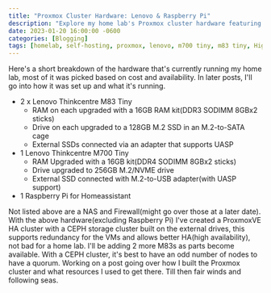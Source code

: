 ```yaml
---
title: "Proxmox Cluster Hardware: Lenovo & Raspberry Pi"
description: "Explore my home lab's Proxmox cluster hardware featuring Lenovo Thinkcentre and Raspberry Pi. Discover high availability, CEPH storage, and more."
date: 2023-01-20 16:00:00 -0600
categories: [Blogging]
tags: [homelab, self-hosting, proxmox, lenovo, m700 tiny, m83 tiny, High Availability, CEPH storage, Raspberry Pi, UASP, DDR4, DDR3, M.2 SSD, Virtual Machines, networking]
---
```


Here's a short breakdown of the hardware that's currently running my home lab, most of it was picked based on cost and availability. In later posts, I'll go into how it was set up and what it's running.

- 2 x Lenovo Thinkcentre M83 Tiny
  - RAM on each upgraded with a 16GB RAM kit(DDR3 SODIMM 8GBx2 sticks)
  - Drive on each upgraded to a 128GB M.2 SSD in an M.2-to-SATA cage
  - External SSDs connected via an adapter that supports UASP
- 1 Lenovo Thinkcentre M700 Tiny
  - RAM Upgraded with a 16GB kit(DDR4 SODIMM 8GBx2 sticks)
  - Drive upgraded to 256GB M.2/NVME drive
  - External SSD connected with M.2-to-USB adapter(with UASP support)
- 1 Raspberry Pi for Homeassistant

Not listed above are a NAS and Firewall(might go over those at a later date). With the above hardware(excluding Raspberry Pi) I've created a ProxmoxVE HA cluster with a CEPH storage cluster built on the external drives, this supports redundancy for the VMs and allows better HA(high availability), not bad for a home lab. I'll be adding 2 more M83s as parts become available. With a CEPH cluster, it's best to have an odd number of nodes to have a quorum. Working on a post going over how I built the Proxmox cluster and what resources I used to get there. Till then fair winds and following seas.
